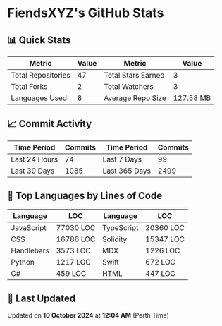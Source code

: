 # FiendsXYZ's GitHub Stats

## 📊 Quick Stats

| Metric               | Value       | Metric               | Value       |
|----------------------|-------------|----------------------|-------------|
| Total Repositories   | 47 | Total Stars Earned   | 3 |
| Total Forks          | 2 | Total Watchers       | 3 |
| Languages Used       | 8 | Average Repo Size    | 127.58 MB |

## 📈 Commit Activity

| Time Period      | Commits      | Time Period      | Commits      |
|------------------|--------------|------------------|--------------|
| Last 24 Hours    | 74 | Last 7 Days      | 99 |
| Last 30 Days     | 1085 | Last 365 Days    | 2499 |

## 📝 Top Languages by Lines of Code

| Language       | LOC        | Language       | LOC        |
|----------------|------------|----------------|------------|
| JavaScript       | 77030 LOC  | TypeScript       | 20360 LOC  |
| CSS       | 16786 LOC  | Solidity       | 15347 LOC  |
| Handlebars       | 3573 LOC  | MDX       | 1226 LOC  |
| Python       | 1217 LOC  | Swift       | 672 LOC  |
| C#       | 459 LOC  | HTML       | 447 LOC  |

## 📅 Last Updated

Updated on **10 October 2024** at **12:04 AM** (Perth Time)
